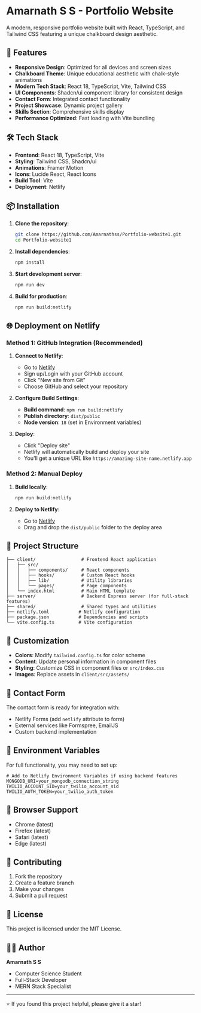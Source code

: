 # Amarnath S S - Portfolio Website

A modern, responsive portfolio website built with React, TypeScript, and Tailwind CSS featuring a unique chalkboard design aesthetic.

## 🚀 Features

- **Responsive Design**: Optimized for all devices and screen sizes
- **Chalkboard Theme**: Unique educational aesthetic with chalk-style animations
- **Modern Tech Stack**: React 18, TypeScript, Vite, Tailwind CSS
- **UI Components**: Shadcn/ui component library for consistent design
- **Contact Form**: Integrated contact functionality
- **Project Showcase**: Dynamic project gallery
- **Skills Section**: Comprehensive skills display
- **Performance Optimized**: Fast loading with Vite bundling

## 🛠️ Tech Stack

- **Frontend**: React 18, TypeScript, Vite
- **Styling**: Tailwind CSS, Shadcn/ui
- **Animations**: Framer Motion
- **Icons**: Lucide React, React Icons
- **Build Tool**: Vite
- **Deployment**: Netlify

## 📦 Installation

1. **Clone the repository**:
   ```bash
   git clone https://github.com/Amarnathss/Portfolio-website1.git
   cd Portfolio-website1
   ```

2. **Install dependencies**:
   ```bash
   npm install
   ```

3. **Start development server**:
   ```bash
   npm run dev
   ```

4. **Build for production**:
   ```bash
   npm run build:netlify
   ```

## 🌐 Deployment on Netlify

### Method 1: GitHub Integration (Recommended)

1. **Connect to Netlify**:
   - Go to [Netlify](https://netlify.com)
   - Sign up/Login with your GitHub account
   - Click "New site from Git"
   - Choose GitHub and select your repository

2. **Configure Build Settings**:
   - **Build command**: `npm run build:netlify`
   - **Publish directory**: `dist/public`
   - **Node version**: `18` (set in Environment variables)

3. **Deploy**:
   - Click "Deploy site"
   - Netlify will automatically build and deploy your site
   - You'll get a unique URL like `https://amazing-site-name.netlify.app`

### Method 2: Manual Deploy

1. **Build locally**:
   ```bash
   npm run build:netlify
   ```

2. **Deploy to Netlify**:
   - Go to [Netlify](https://netlify.com)
   - Drag and drop the `dist/public` folder to the deploy area

## 📁 Project Structure

```
├── client/                 # Frontend React application
│   ├── src/
│   │   ├── components/     # React components
│   │   ├── hooks/          # Custom React hooks
│   │   ├── lib/            # Utility libraries
│   │   └── pages/          # Page components
│   └── index.html          # Main HTML template
├── server/                 # Backend Express server (for full-stack features)
├── shared/                 # Shared types and utilities
├── netlify.toml           # Netlify configuration
├── package.json           # Dependencies and scripts
└── vite.config.ts         # Vite configuration
```

## 🎨 Customization

- **Colors**: Modify `tailwind.config.ts` for color scheme
- **Content**: Update personal information in component files
- **Styling**: Customize CSS in component files or `src/index.css`
- **Images**: Replace assets in `client/src/assets/`

## 📧 Contact Form

The contact form is ready for integration with:
- Netlify Forms (add `netlify` attribute to form)
- External services like Formspree, EmailJS
- Custom backend implementation

## 🔧 Environment Variables

For full functionality, you may need to set up:
```
# Add to Netlify Environment Variables if using backend features
MONGODB_URI=your_mongodb_connection_string
TWILIO_ACCOUNT_SID=your_twilio_account_sid
TWILIO_AUTH_TOKEN=your_twilio_auth_token
```

## 📱 Browser Support

- Chrome (latest)
- Firefox (latest)
- Safari (latest)
- Edge (latest)

## 🤝 Contributing

1. Fork the repository
2. Create a feature branch
3. Make your changes
4. Submit a pull request

## 📄 License

This project is licensed under the MIT License.

## 👨‍💻 Author

**Amarnath S S**
- Computer Science Student
- Full-Stack Developer
- MERN Stack Specialist

---

⭐ If you found this project helpful, please give it a star!
